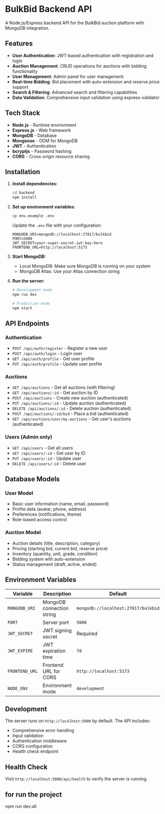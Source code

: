 # BulkBid Backend API

A Node.js/Express backend API for the BulkBid auction platform with MongoDB integration.

## Features

- **User Authentication**: JWT-based authentication with registration and login
- **Auction Management**: CRUD operations for auctions with bidding functionality
- **User Management**: Admin panel for user management
- **Real-time Bidding**: Bid placement with auto-extension and reserve price support
- **Search & Filtering**: Advanced search and filtering capabilities
- **Data Validation**: Comprehensive input validation using express-validator

## Tech Stack

- **Node.js** - Runtime environment
- **Express.js** - Web framework
- **MongoDB** - Database
- **Mongoose** - ODM for MongoDB
- **JWT** - Authentication
- **bcryptjs** - Password hashing
- **CORS** - Cross-origin resource sharing

## Installation

1. **Install dependencies:**
   ```bash
   cd backend
   npm install
   ```

2. **Set up environment variables:**
   ```bash
   cp env.example .env
   ```
   
   Update the `.env` file with your configuration:
   ```env
   MONGODB_URI=mongodb://localhost:27017/bulkbid
   PORT=5000
   JWT_SECRET=your-super-secret-jwt-key-here
   FRONTEND_URL=http://localhost:5173
   ```

3. **Start MongoDB:**
   - Local MongoDB: Make sure MongoDB is running on your system
   - MongoDB Atlas: Use your Atlas connection string

4. **Run the server:**
   ```bash
   # Development mode
   npm run dev
   
   # Production mode
   npm start
   ```

## API Endpoints

### Authentication
- `POST /api/auth/register` - Register a new user
- `POST /api/auth/login` - Login user
- `GET /api/auth/profile` - Get user profile
- `PUT /api/auth/profile` - Update user profile

### Auctions
- `GET /api/auctions` - Get all auctions (with filtering)
- `GET /api/auctions/:id` - Get auction by ID
- `POST /api/auctions` - Create new auction (authenticated)
- `PUT /api/auctions/:id` - Update auction (authenticated)
- `DELETE /api/auctions/:id` - Delete auction (authenticated)
- `POST /api/auctions/:id/bid` - Place a bid (authenticated)
- `GET /api/auctions/user/my-auctions` - Get user's auctions (authenticated)

### Users (Admin only)
- `GET /api/users` - Get all users
- `GET /api/users/:id` - Get user by ID
- `PUT /api/users/:id` - Update user
- `DELETE /api/users/:id` - Delete user

## Database Models

### User Model
- Basic user information (name, email, password)
- Profile data (avatar, phone, address)
- Preferences (notifications, theme)
- Role-based access control

### Auction Model
- Auction details (title, description, category)
- Pricing (starting bid, current bid, reserve price)
- Inventory (quantity, unit, grade, condition)
- Bidding system with auto-extension
- Status management (draft, active, ended)

## Environment Variables

| Variable | Description | Default |
|----------|-------------|---------|
| `MONGODB_URI` | MongoDB connection string | `mongodb://localhost:27017/bulkbid` |
| `PORT` | Server port | `5000` |
| `JWT_SECRET` | JWT signing secret | Required |
| `JWT_EXPIRE` | JWT expiration time | `7d` |
| `FRONTEND_URL` | Frontend URL for CORS | `http://localhost:5173` |
| `NODE_ENV` | Environment mode | `development` |

## Development

The server runs on `http://localhost:5000` by default. The API includes:

- Comprehensive error handling
- Input validation
- Authentication middleware
- CORS configuration
- Health check endpoint

## Health Check

Visit `http://localhost:5000/api/health` to verify the server is running.

## for run the project 
npm run dev:all

